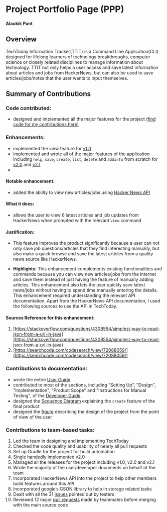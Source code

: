 # Project Portfolio Page (PPP)
#### Alaukik Pant

## Overview

TechToday Information Tracker(TTIT) is a Command Line Application(CLI) designed for lifelong learners of technology breakthroughs, computer science or closely related disciplines to manage information about technology. TTIT not only helps a user access and save latest information about articles and jobs from HackerNews, but can also be used to save articles/jobs/notes that the user wants to input themselves.

## Summary of Contributions 

### Code contributed: 
* designed and implemented all the major features for the project [(find code for my contributions here)](https://nus-cs2113-ay1920s2.github.io/tp-dashboard/#breakdown=true&search=&sort=groupTitle&sortWithin=title&since=2020-03-01&timeframe=commit&mergegroup=false&groupSelect=groupByRepos&tabOpen=true&tabType=authorship&tabAuthor=alaukiknpant&tabRepo=AY1920S2-CS2113-T14-2%2Ftp%5Bmaster%5D)

### Enhancements: 
* implemented the view feature for [v1.0](https://github.com/AY1920S2-CS2113-T14-2/tp/releases/tag/v1.0)
* implemented and wrote all of the major features of the application including `help`, `save`, `create`, `list`, `delete` and `addinfo` from scratch for [v2.0](https://github.com/AY1920S2-CS2113-T14-2/tp/releases/tag/v2.0) and [v2.1](https://github.com/AY1920S2-CS2113-T14-2/tp/releases/tag/v2.1) 
* 

#### Notable enhancement:
* added the ability to view new articles/jobs using [Hacker News API](https://github.com/HackerNews/API)	      

#### What it does: 
* allows the user to view 6 latest articles and job updates from HackerNews when prompted with the relevant `view` command		

#### Justification:
* This feature improves the product significantly because a user can not only save job questions/articles that they find interesting manually, but also make a quick browse and save the latest articles from a quality news source like HackerNews. 	

* **Highlights:** This enhancement complements existing functionalities and commands because you can view new articles/jobs from the internet and save them instead of just having the feature of manually adding articles. This enhancement also lets the user quickly save latest news/jobs without having to spend time manually entering the details. This enhancement required understanding the relevant API documentation. Apart from the HackerNews API documentation, I used the following sources to use the API in TechToday. 			

#### Sources Reference for this enhancement: 								
1. [https://stackoverflow.com/questions/4308554/simplest-way-to-read-json-from-a-url-in-java](https://stackoverflow.com/questions/4308554/simplest-way-to-read-json-from-a-url-in-java) 
1. [https://searchcode.com/codesearch/view/72088059/](https://searchcode.com/codesearch/view/72088059/)				

### Contributions to documentation: 

* wrote the entire [User Guide](https://ay1920s2-cs2113-t14-2.github.io/tp/UserGuide.html) 
* contributed to most of the sections, including "Setting Up", "Design", "Implementation", "Product Scope" and "Instructions for Manual Testing", of the [Developer Guide](https://ay1920s2-cs2113-t14-2.github.io/tp/DeveloperGuide.html)
* designed the [Sequence Diagram](https://github.com/AY1920S2-CS2113-T14-2/tp/blob/master/docs/images/SD.png) explaining the `create` feature of the final product 
* designed the [figure](https://github.com/AY1920S2-CS2113-T14-2/tp/blob/master/docs/images/design.png) describing the design of the project from the point of view of the user

### Contributions to team-based tasks:

1. Led the team in designing and implementing TechToday
1. Checked the code quality and usability of nearly all pull requests
1. Set up Gradle for the project for build automation 
1. Single handedly implemented v2.0
1. Managed all the releases for the project including v1.0, v2.0 and v2.1
1. Wrote the majority of the user/developer documents on behalf of the team
1. Incorporated HackerNews API into the project to help other members build features around this API
1. Incorporated google’s GSON library to help in storage related tasks
1. Dealt with all the 31 [issues](https://github.com/AY1920S2-CS2113-T14-2/tp/issues?q=is%3Aissue+is%3Aclosed) pointed out by testers 
1. Reviewed 12 major [pull requests](https://github.com/AY1920S2-CS2113-T14-2/tp/pulls?q=is%3Apr+is%3Aclosed) made by teammates before merging with the main source code
